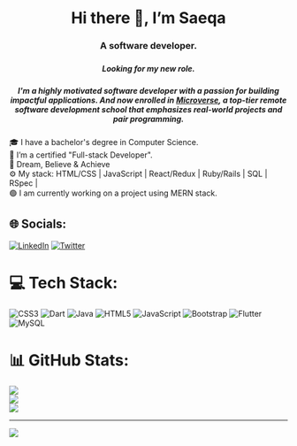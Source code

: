 
<div align="center">
 

  <h1>Hi there 👋, I’m Saeqa</h1>
  <h3>A software developer.<h3>
  <h5>Looking for my new role.<h5>
I'm a highly motivated software developer with a passion for building impactful applications. And now enrolled in <a href="https://www.microverse.org/">Microverse</a>, a top-tier remote software development school that emphasizes real-world projects and pair programming.
    
</div>

    

🎓 I have a bachelor's degree in Computer Science.<br>
🏃 I’m a certified "Full-stack Developer".<br>
💯 Dream, Believe & Achieve<br>
⚙️ My stack: HTML/CSS | JavaScript | React/Redux | Ruby/Rails | SQL | RSpec |<br>
🟢 I am currently working on a project using MERN stack.<br>



## 🌐 Socials:
[![LinkedIn](https://img.shields.io/badge/LinkedIn-%230077B5.svg?logo=linkedin&logoColor=white)](https://www.linkedin.com/in/saeqa-sultani-b41493187/) [![Twitter](https://img.shields.io/badge/Twitter-%231DA1F2.svg?logo=Twitter&logoColor=white)](https://twitter.com/saeqasultani) 

# 💻 Tech Stack:
![CSS3](https://img.shields.io/badge/css3-%231572B6.svg?style=for-the-badge&logo=css3&logoColor=white) ![Dart](https://img.shields.io/badge/dart-%230175C2.svg?style=for-the-badge&logo=dart&logoColor=white) ![Java](https://img.shields.io/badge/java-%23ED8B00.svg?style=for-the-badge&logo=java&logoColor=white) ![HTML5](https://img.shields.io/badge/html5-%23E34F26.svg?style=for-the-badge&logo=html5&logoColor=white) ![JavaScript](https://img.shields.io/badge/javascript-%23323330.svg?style=for-the-badge&logo=javascript&logoColor=%23F7DF1E) ![Bootstrap](https://img.shields.io/badge/bootstrap-%23563D7C.svg?style=for-the-badge&logo=bootstrap&logoColor=white) ![Flutter](https://img.shields.io/badge/Flutter-%2302569B.svg?style=for-the-badge&logo=Flutter&logoColor=white) ![MySQL](https://img.shields.io/badge/mysql-%2300f.svg?style=for-the-badge&logo=mysql&logoColor=white)
# 📊 GitHub Stats:
![](https://github-readme-stats.vercel.app/api?username=SaeqaSultani&theme=vue-dark&hide_border=false&include_all_commits=true&count_private=true)<br/>
![](https://github-readme-streak-stats.herokuapp.com/?user=SaeqaSultani&theme=vue-dark&hide_border=false)<br/>
![](https://github-readme-stats.vercel.app/api/top-langs/?username=SaeqaSultani&theme=vue-dark&hide_border=false&include_all_commits=true&count_private=true&layout=compact)

---
[![](https://visitcount.itsvg.in/api?id=SaeqaSultani&icon=0&color=0)](https://visitcount.itsvg.in)

